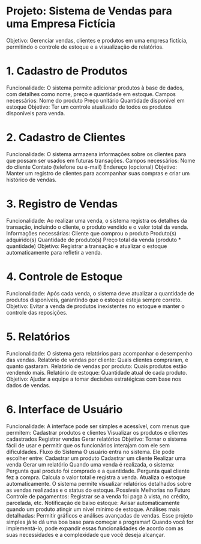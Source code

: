 # Projeto: Sistema de Vendas para uma Empresa Fictícia
Objetivo:
Gerenciar vendas, clientes e produtos em uma empresa fictícia, permitindo o controle de estoque e a visualização de relatórios.

# 1. Cadastro de Produtos
Funcionalidade: O sistema permite adicionar produtos à base de dados, com detalhes como nome, preço e quantidade em estoque.
Campos necessários:
Nome do produto
Preço unitário
Quantidade disponível em estoque
Objetivo: Ter um controle atualizado de todos os produtos disponíveis para venda.

# 2. Cadastro de Clientes

Funcionalidade: O sistema armazena informações sobre os clientes para que possam ser usados em futuras transações.
Campos necessários:
Nome do cliente
Contato (telefone ou e-mail)
Endereço (opcional)
Objetivo: Manter um registro de clientes para acompanhar suas compras e criar um histórico de vendas.

# 3. Registro de Vendas
Funcionalidade: Ao realizar uma venda, o sistema registra os detalhes da transação, incluindo o cliente, o produto vendido e o valor total da venda.
Informações necessárias:
Cliente que comprou o produto
Produto(s) adquirido(s)
Quantidade de produto(s)
Preço total da venda (produto * quantidade)
Objetivo: Registrar a transação e atualizar o estoque automaticamente para refletir a venda.

# 4. Controle de Estoque
Funcionalidade: Após cada venda, o sistema deve atualizar a quantidade de produtos disponíveis, garantindo que o estoque esteja sempre correto.
Objetivo: Evitar a venda de produtos inexistentes no estoque e manter o controle das reposições.

# 5. Relatórios
Funcionalidade: O sistema gera relatórios para acompanhar o desempenho das vendas.
Relatório de vendas por cliente: Quais clientes compraram, e quanto gastaram.
Relatório de vendas por produto: Quais produtos estão vendendo mais.
Relatório de estoque: Quantidade atual de cada produto.
Objetivo: Ajudar a equipe a tomar decisões estratégicas com base nos dados de vendas.

# 6. Interface de Usuário
Funcionalidade: A interface pode ser simples e acessível, com menus que permitem:
Cadastrar produtos e clientes
Visualizar os produtos e clientes cadastrados
Registrar vendas
Gerar relatórios
Objetivo: Tornar o sistema fácil de usar e permitir que os funcionários interajam com ele sem dificuldades.
Fluxo do Sistema
O usuário entra no sistema.
Ele pode escolher entre:
Cadastrar um produto
Cadastrar um cliente
Realizar uma venda
Gerar um relatório
Quando uma venda é realizada, o sistema:
Pergunta qual produto foi comprado e a quantidade.
Pergunta qual cliente fez a compra.
Calcula o valor total e registra a venda.
Atualiza o estoque automaticamente.
O sistema permite visualizar relatórios detalhados sobre as vendas realizadas e o status do estoque.
Possíveis Melhorias no Futuro
Controle de pagamentos: Registrar se a venda foi paga à vista, no crédito, parcelada, etc.
Notificação de baixo estoque: Avisar automaticamente quando um produto atingir um nível mínimo de estoque.
Análises mais detalhadas: Permitir gráficos e análises avançadas de vendas.
Esse projeto simples já te dá uma boa base para começar a programar! Quando você for implementá-lo, pode expandir essas funcionalidades de acordo com as suas necessidades e a complexidade que você deseja alcançar.
